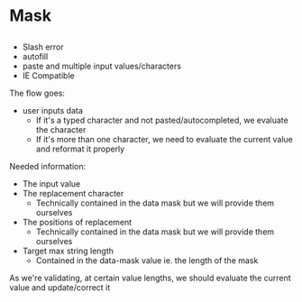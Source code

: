 # Mask

## 

* Slash error
* autofill
* paste and multiple input values/characters
* IE Compatible

The flow goes:
* user inputs data
	* If it's a typed character and not pasted/autocompleted, we evaluate the character
	* If it's more than one character, we need to evaluate the current value and reformat it properly

Needed information:
* The input value
* The replacement character
	* Technically contained in the data mask but we will provide them ourselves
* The positions of replacement
	* Technically contained in the data mask but we will provide them ourselves
* Target max string length
	* Contained in the data-mask value ie. the length of the mask

As we're validating, at certain value lengths, we should evaluate the current value and update/correct it